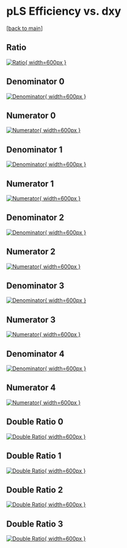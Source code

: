 # pLS Efficiency vs. dxy

[[back to main](./)]



## Ratio

[![Ratio](../mtv/var/pLS_xtr_0_0_eff_dxy.png){ width=600px }](../mtv/var/pLS_xtr_0_0_eff_dxy.pdf)

## Denominator 0

[![Denominator](../mtv/den/pLS_xtr_0_0_eff_dxy_den0.png){ width=600px }](../mtv/den/pLS_xtr_0_0_eff_dxy_den0.pdf)

## Numerator 0

[![Numerator](../mtv/num/pLS_xtr_0_0_eff_dxy_num0.png){ width=600px }](../mtv/num/pLS_xtr_0_0_eff_dxy_num0.pdf)

## Denominator 1

[![Denominator](../mtv/den/pLS_xtr_0_0_eff_dxy_den1.png){ width=600px }](../mtv/den/pLS_xtr_0_0_eff_dxy_den1.pdf)

## Numerator 1

[![Numerator](../mtv/num/pLS_xtr_0_0_eff_dxy_num1.png){ width=600px }](../mtv/num/pLS_xtr_0_0_eff_dxy_num1.pdf)

## Denominator 2

[![Denominator](../mtv/den/pLS_xtr_0_0_eff_dxy_den2.png){ width=600px }](../mtv/den/pLS_xtr_0_0_eff_dxy_den2.pdf)

## Numerator 2

[![Numerator](../mtv/num/pLS_xtr_0_0_eff_dxy_num2.png){ width=600px }](../mtv/num/pLS_xtr_0_0_eff_dxy_num2.pdf)

## Denominator 3

[![Denominator](../mtv/den/pLS_xtr_0_0_eff_dxy_den3.png){ width=600px }](../mtv/den/pLS_xtr_0_0_eff_dxy_den3.pdf)

## Numerator 3

[![Numerator](../mtv/num/pLS_xtr_0_0_eff_dxy_num3.png){ width=600px }](../mtv/num/pLS_xtr_0_0_eff_dxy_num3.pdf)

## Denominator 4

[![Denominator](../mtv/den/pLS_xtr_0_0_eff_dxy_den4.png){ width=600px }](../mtv/den/pLS_xtr_0_0_eff_dxy_den4.pdf)

## Numerator 4

[![Numerator](../mtv/num/pLS_xtr_0_0_eff_dxy_num4.png){ width=600px }](../mtv/num/pLS_xtr_0_0_eff_dxy_num4.pdf)

## Double Ratio 0

[![Double Ratio](../mtv/ratio/pLS_xtr_0_0_eff_dxy_ratio0.png){ width=600px }](../mtv/ratio/pLS_xtr_0_0_eff_dxy_ratio0.pdf)

## Double Ratio 1

[![Double Ratio](../mtv/ratio/pLS_xtr_0_0_eff_dxy_ratio1.png){ width=600px }](../mtv/ratio/pLS_xtr_0_0_eff_dxy_ratio1.pdf)

## Double Ratio 2

[![Double Ratio](../mtv/ratio/pLS_xtr_0_0_eff_dxy_ratio2.png){ width=600px }](../mtv/ratio/pLS_xtr_0_0_eff_dxy_ratio2.pdf)

## Double Ratio 3

[![Double Ratio](../mtv/ratio/pLS_xtr_0_0_eff_dxy_ratio3.png){ width=600px }](../mtv/ratio/pLS_xtr_0_0_eff_dxy_ratio3.pdf)

